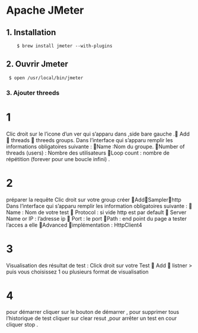 # Apache JMeter

## 1. Installation
```
    $ brew install jmeter --with-plugins

```
## 2. Ouvrir Jmeter
```
 $ open /usr/local/bin/jmeter

```
### 3. Ajouter threeds
# 1
Clic droit sur le l’icone d’un ver qui s’apparu dans ,side bare gauche . Add  threads 
threeds groups.
Dans l’interface qui s’apparu remplir les informations obligatoires suivante :
Name :Nom du groupe.
Number of threads (users) : Nombre des utilisateurs
Loop count : nombre de répétition (forever pour une boucle infini) .
# 2 
préparer la requête Clic droit sur votre group créer AddSamplerhttp
Dans l’interface qui s’apparu remplir les information obligatoires suivante :
 Name : Nom de votre test
 Protocol : si vide http est par default
 Server Name or IP : l’adresse ip
 Port : le port
Path : end point du page a tester l’acces a elle
Advanced implémentation : HttpClient4
# 3 
Visualisation des résultat de test :
Click droit sur votre Test  Add  listner > puis vous choisissez 1 ou plusieurs format de
visualisation
# 4 
pour démarrer cliquer sur le bouton de démarrer , pour supprimer tous l’historique de test
cliquer sur clear resut ,pour arrêter un test en cour cliquer stop .

